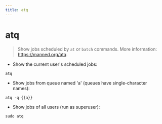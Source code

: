 ```yaml
---
title: atq
---
```

# atq

> Show jobs scheduled by `at` or `batch` commands.
> More information: <https://manned.org/atq>.

- Show the current user's scheduled jobs:

`atq`

- Show jobs from queue named 'a' (queues have single-character names):

`atq -q {{a}}`

- Show jobs of all users (run as superuser):

`sudo atq`
